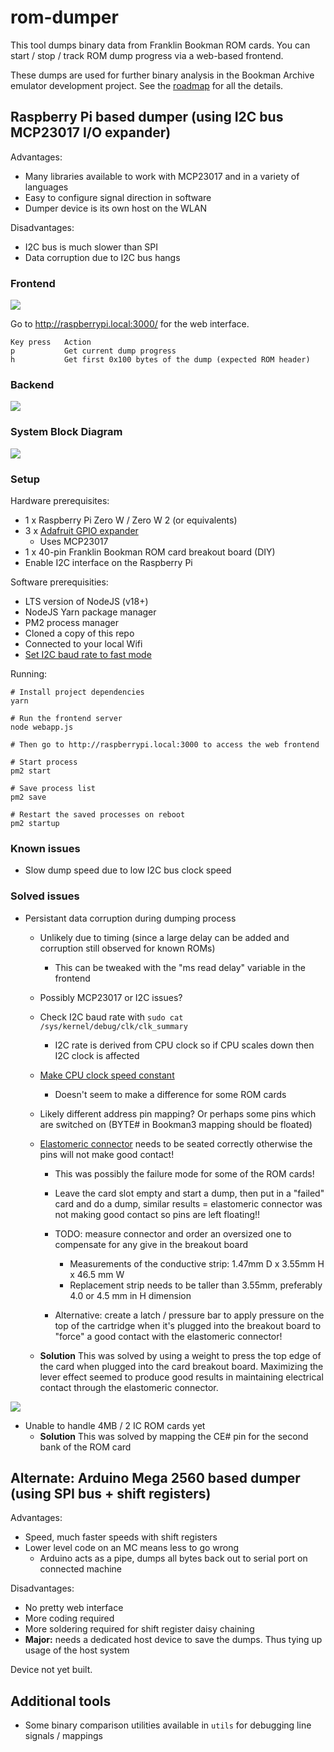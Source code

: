 # rom-dumper

This tool dumps binary data from Franklin Bookman ROM cards. You can start / stop / track ROM dump progress via a web-based frontend.

These dumps are used for further binary analysis in the Bookman Archive emulator development project. See the [roadmap](roadmap.md) for all the details.


## Raspberry Pi based dumper (using I2C bus MCP23017 I/O expander)

Advantages:
- Many libraries available to work with MCP23017 and in a variety of languages
- Easy to configure signal direction in software
- Dumper device is its own host on the WLAN

Disadvantages:
- I2C bus is much slower than SPI
- Data corruption due to I2C bus hangs

### Frontend

<img src="photos/Screen Shot 2021-09-26 at 9.12.14 PM.png">

Go to http://raspberrypi.local:3000/ for the web interface.

```
Key press   Action
p           Get current dump progress
h           Get first 0x100 bytes of the dump (expected ROM header)
```
### Backend

<img src="photos/DSC06466.JPG">


### System Block Diagram

<img src="photos/blockdiagram.png">

### Setup

Hardware prerequisites:
- 1 x Raspberry Pi Zero W / Zero W 2 (or equivalents)
- 3 x [Adafruit GPIO expander](https://www.adafruit.com/product/4132)
    - Uses MCP23017
- 1 x 40-pin Franklin Bookman ROM card breakout board (DIY)
- Enable I2C interface on the Raspberry Pi

Software prerequisities: 
- LTS version of NodeJS (v18+)
- NodeJS Yarn package manager
- PM2 process manager
- Cloned a copy of this repo
- Connected to your local Wifi
- [Set I2C baud rate to fast mode](https://raspberrypi.stackexchange.com/a/117910)

Running:

```
# Install project dependencies
yarn

# Run the frontend server
node webapp.js

# Then go to http://raspberrypi.local:3000 to access the web frontend
```

```
# Start process
pm2 start

# Save process list
pm2 save

# Restart the saved processes on reboot
pm2 startup
```
### Known issues
- Slow dump speed due to low I2C bus clock speed

### Solved issues
- Persistant data corruption during dumping process
    - Unlikely due to timing (since a large delay can be added and corruption still observed for known ROMs)
        - This can be tweaked with the "ms read delay" variable in the frontend
    - Possibly MCP23017 or I2C issues?
    - Check I2C baud rate with `sudo cat /sys/kernel/debug/clk/clk_summary`
        - I2C rate is derived from CPU clock so if CPU scales down then I2C clock is affected
    - [Make CPU clock speed constant](https://forums.raspberrypi.com/viewtopic.php?t=325091#p1946018)
        - Doesn't seem to make a difference for some ROM cards
    - Likely different address pin mapping? Or perhaps some pins which are switched on (BYTE# in Bookman3 mapping should be floated)
    
    - [Elastomeric connector](https://en.wikipedia.org/wiki/Elastomeric_connector) needs to be seated correctly otherwise the pins will not make good contact!
        - This was possibly the failure mode for some of the ROM cards!
        - Leave the card slot empty and start a dump, then put in a "failed" card and do a dump, similar results = elastomeric connector was not making good contact so pins are left floating!!
        - TODO: measure connector and order an oversized one to compensate for any give in the breakout board
            - Measurements of the conductive strip: 1.47mm D x 3.55mm H x 46.5 mm W
            - Replacement strip needs to be taller than 3.55mm, preferably 4.0 or 4.5 mm in H dimension
            
        - Alternative: create a latch / pressure bar to apply pressure on the top of the cartridge when it's plugged into the breakout board to "force" a good contact with the elastomeric connector!

    - **Solution** This was solved by using a weight to press the top edge of the card when plugged into the card breakout board. Maximizing the lever effect seemed to produce good results in maintaining electrical contact through the elastomeric connector.

<img src="photos/IMG_20221207_134711.jpg">


- Unable to handle 4MB / 2 IC ROM cards yet
    - **Solution** This was solved by mapping the CE# pin for the second bank of the ROM card

## Alternate: Arduino Mega 2560 based dumper (using SPI bus + shift registers)

Advantages:
- Speed, much faster speeds with shift registers
- Lower level code on an MC means less to go wrong
    - Arduino acts as a pipe, dumps all bytes back out to serial port on connected machine

Disadvantages:
- No pretty web interface
- More coding required
- More soldering required for shift register daisy chaining
- **Major:** needs a dedicated host device to save the dumps. Thus tying up usage of the host system

Device not yet built.


## Additional tools
- Some binary comparison utilities available in `utils` for debugging line signals / mappings

